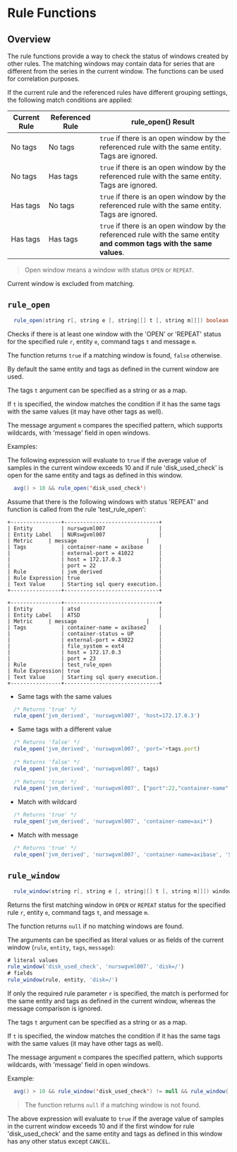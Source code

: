 # Rule Functions

## Overview

The rule functions provide a way to check the status of windows created by other rules. The matching windows may contain data for series that are different from the series in the current window. The functions can be used for correlation purposes.

If the current rule and the referenced rules have different grouping settings, the following match conditions are applied:

| Current Rule | Referenced Rule | rule_open() Result |
|---|---|---|
| No tags | No tags | `true` if there is an open window by the referenced rule with the same entity. Tags are ignored. |
| No tags | Has tags | `true` if there is an open window by the referenced rule with the same entity. Tags are ignored. |
| Has tags | No tags | `true` if there is an open window by the referenced rule with the same entity. Tags are ignored. |
| Has tags | Has tags | `true` if there is an open window by the referenced rule with the same entity **and common tags with the same values**. |

> Open window means a window with status `OPEN` or `REPEAT`.

Current window is excluded from matching.

## `rule_open`

```java
  rule_open(string r[, string e [, string|[] t [, string m]]]) boolean
```

Checks if there is at least one window with the 'OPEN' or 'REPEAT' status for the specified rule `r`, entity `e`, command tags `t` and message `m`.

The function returns `true` if a matching window is found, `false` otherwise.

By default the same entity and tags as defined in the current window are used.

The tags `t` argument can be specified as a string or as a map.

If `t` is specified, the window matches the condition if it has the same tags with the same values (it may have other tags as well).

The message argument `m` compares the specified pattern, which supports wildcards, with 'message' field in open windows.

Examples:

The following expression will evaluate to `true` if the average value of samples in the current window exceeds 10 and if rule 'disk_used_check' is open for the same entity and tags as defined in this window.

```java
  avg() > 10 && rule_open('disk_used_check')
```

Assume that there is the following windows with status 'REPEAT' and function is called from the rule 'test_rule_open':

```
+----------------+------------------------------+
| Entity         | nurswgvml007                 |
| Entity Label   | NURswgvml007                 |
| Metric	 | message                      |
| Tags	         | container-name = axibase     | 
|                | external-port = 41022        |
|                | host = 172.17.0.3            |
|                | port = 22                    |
| Rule	         | jvm_derived                  |
| Rule Expression| true                         |
| Text Value	 | Starting sql query execution.|
+----------------+------------------------------+
```
```
+----------------+------------------------------+
| Entity         | atsd                         |
| Entity Label   | ATSD                         |
| Metric	 | message                      |
| Tags	         | container-name = axibase2    |
|                | container-status = UP        |
|                | external-port = 43022        |
|                | file_system = ext4           |
|                | host = 172.17.0.3            |
|                | port = 23                    |
| Rule	         | test_rule_open               |
| Rule Expression| true                         |
| Text Value	 | Starting sql query execution.|
+----------------+------------------------------+
```

* Same tags with the same values

```javascript
  /* Returns 'true' */
  rule_open('jvm_derived', 'nurswgvml007', 'host=172.17.0.3')
```

* Same tags with a different value

```javascript
  /* Returns 'false' */
  rule_open('jvm_derived', 'nurswgvml007', 'port='+tags.port)
  
  /* Returns 'false' */
  rule_open('jvm_derived', 'nurswgvml007', tags)
  
  /* Returns 'true' */
  rule_open('jvm_derived', 'nurswgvml007', ["port":22,"container-name":"axibase"])
```

* Match with wildcard

```javascript
  /* Returns 'true' */
  rule_open('jvm_derived', 'nurswgvml007', 'container-name=axi*')
```

* Match with message

```javascript
  /* Returns 'true' */
  rule_open('jvm_derived', 'nurswgvml007', 'container-name=axibase', 'Starting *')
```

## `rule_window`

```java
  rule_window(string r[, string e [, string|[] t [, string m]]]) window
```

Returns the first matching window in `OPEN` or `REPEAT` status for the specified rule `r`, entity `e`, command tags `t`, and message `m`.

The function returns `null` if no matching windows are found.

The arguments can be specified as literal values or as fields of the current window (`rule`, `entity`, `tags`, `message`):

```javascript
# literal values
rule_window('disk_used_check', 'nurswgvml007', 'disk=/')
# fields
rule_window(rule, entity, 'disk=/')
```

If only the required rule parameter `r` is specified, the match is performed for the same entity and tags as defined in the current window, whereas the message comparison is ignored.

The tags `t` argument can be specified as a string or as a map.

If `t` is specified, the window matches the condition if it has the same tags with the same values (it may have other tags as well).

The message argument `m` compares the specified pattern, which supports wildcards, with 'message' field in open windows.

Example:

```java
  avg() > 10 && rule_window('disk_used_check') != null && rule_window('disk_used_check').status != 'CANCEL'
```

> The function returns `null` if a matching window is not found.

The above expression will evaluate to `true` if the average value of samples in the current window exceeds 10 and if the first window for rule 'disk_used_check' and the same entity and tags as defined in this window has any other status except `CANCEL`.



